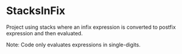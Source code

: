 # StacksInFix
Project using stacks where an infix expression is converted to postfix expression and then evaluated.

Note: Code only evaluates expressions in single-digits.
